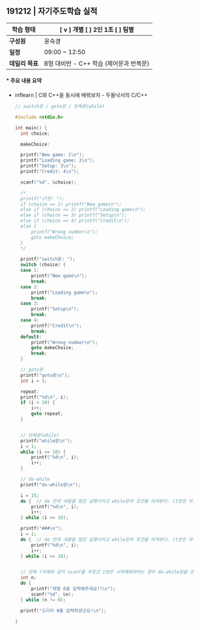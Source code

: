 ## 191212 | 자기주도학습 실적


| **학습 형태** | [ v ] 개별 [ ] 2인 1조 [ ] 팀별 |
| ------------- | -------------------------- |
| **구성원** | 윤숙경 |
| **일정** | 09:00 ~ 12:50 |
| **데일리 목표** | B형 대비반 - C++ 학습 (제어문과 반복문) |



#### * 주요 내용 요약

- inflearn | C와 C++을 동시에 배워보자 - 두들낙서의 C/C++

  ```c++
  // switch문 / goto문 / 반복문(while)
  
  #include <stdio.h>
  
  int main() {
  	int choice;
  
  	makeChoice:
  
  	printf("New game: 1\n");
  	printf("Loading game: 2\n");
  	printf("Setup: 3\n");
  	printf("Credit: 4\n");
  
  	scanf("%d", &choice);
  
  	/*
  	printf("if문: ");
  	if (choice == 1) printf("New game\n");
  	else if (choice == 2) printf("Loading game\n");
  	else if (choice == 3) printf("Setup\n");
  	else if (choice == 4) printf("Credit\n");
  	else {
  		printf("Wrong number\n");
  		goto makeChoice;
  	}
  	*/
  
  	printf("switch문: ");
  	switch (choice) {
  	case 1:
  		printf("New game\n");
  		break;
  	case 2:
  		printf("Loading game\n");
  		break;
  	case 3:
  		printf("Setup\n");
  		break;
  	case 4:
  		printf("Credit\n");
  		break;
  	default:
  		printf("Wrong number\n");
  		goto makeChoice;
  		break;
  	}
  
  	// goto문
  	printf("goto문\n");
  	int i = 1;
  
  	repeat:
  	printf("%d\n", i);
  	if (i < 10) {
  		i++;
  		goto repeat;
  	}
  
  
  	// 반복문(while)
  	printf("while문\n");
  	i = 1;
  	while (i <= 10) {
  		printf("%d\n", i);
  		i++;
  	}
  
  	// do-while
  	printf("do-while문\n");
  
  	i = 15;
  	do {  // do 안의 내용을 일단 실행시키고 while문의 조건을 따져본다. (1번은 무조건 실행됨)
  		printf("%d\n", i);
  		i++;
  	} while (i <= 10);
  
  	printf("###\n");
  	i = 1;
  	do {  // do 안의 내용을 일단 실행시키고 while문의 조건을 따져본다. (1번은 무조건 실행됨)
  		printf("%d\n", i);
  		i++;
  	} while (i <= 10);
  
  
  	// 반복 (아래와 같이 scanf를 무조건 1번은 시작해봐야하는 경우 do-while문을 쓴다)
  	int n;
  	do {
  		printf("제발 0을 입력해주세요!!\n");
  		scanf("%d", &n);
  	} while (n != 0);
  
  	printf("드디어 0을 입력하셨군요!\n");
  	
  }
  ```

  

